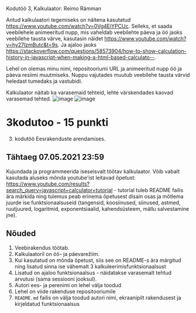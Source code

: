 Kodutöö 3, Kalkulaator: Reimo Rämman

Antud kalkulaatori tegemiseks on näitena kasutatud https://www.youtube.com/watch?v=0Vg4EiYPCUc. Selleks, et saada veebilehele animeeritud nupp, mis vaheldab veebilehte päeva ja öö jaoks veebilehe tausta värve, kasutasin näidet https://www.youtube.com/watch?v=hy27lzmButc&t=9s. Ja ajaloo jaoks https://stackoverflow.com/questions/58573904/how-to-show-calculation-history-in-javascript-when-making-a-html-based-calculato--.

Lehel on olemas minu nimi, repositooriumi URL ja animeeritud nupp öö ja päeva resiimi muutmiseks. Nuppu vajutades muutub veebilehe tausta värvid heledast tumedaks ja vastubidi.

Kalkulaator näitab ka varasemaid tehteid, lehte värskendades kaovad varasemad tehted.
![image](https://user-images.githubusercontent.com/78594982/116793392-363f4380-aacf-11eb-9e24-7965bdc02556.png)
![image](https://user-images.githubusercontent.com/78594982/116793411-4e16c780-aacf-11eb-986d-01c4170e9a2b.png)


# 3kodutoo - 15 punkti
3. kodutöö Eesrakenduste arendamises.

## Tähtaeg 07.05.2021 23:59

Kujundada ja programmeerida iseseisvalt töötav kalkulaator. Võib vabalt kasutada aluseks mõnda youtube'ist leitavad õpetust: https://www.youtube.com/results?search_query=javascript+calculator+tutorial - tutorial tuleb README failis ära märkida ning tulemus peab erinema õpetusest disain osas ja mõtlema juurde ise funktsionaalsuseid (tangensid, koosiinused, siinused, astmed, ruutjuured, logaritmid, exponentsiaalid, kahendsüsteem, mällu salvestamine jne).

## Nõuded

1. Veebirakendus töötab.
1. Kalkulaatoril on öö- ja päevarežiim. 
1. Kui kasutatud on mõnda õpetust, siis see on README-s ära märgitud ning lisatud sinna ise vähemalt 3 kalkuleerimisfunktsionaalsust
1. Lisatud on ajaloo funktsionaalsus - näidatakse varasemalt tehtud arvutusi (sama sessiooni jooksul). 
1. Autori ees- ja perenimi on lehel välja toodud
1. Lehel on viide rakenduse repositooriumile
1. `README.md` failis on välja toodud autori nimi, ekraanipilt rakendusest ja kirjeldatud funktsionaalsus
